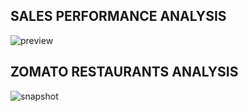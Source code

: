 ## SALES PERFORMANCE ANALYSIS
![preview](https://github.com/user-attachments/assets/fc675ec1-caca-4e9e-8dbb-526a5eb3466b)

## ZOMATO RESTAURANTS ANALYSIS
![snapshot](https://github.com/user-attachments/assets/a2a9b51f-ba25-473a-9f37-34ae71687dee)

